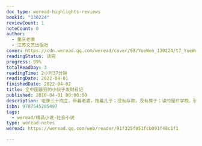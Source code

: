 ```yaml
---
doc_type: weread-highlights-reviews
bookId: "130224"
reviewCount: 1
noteCount: 0
author:
  - 重庆老康
  - 江苏文艺出版社
cover: https://cdn.weread.qq.com/weread/cover/98/YueWen_130224/t7_YueWen_130224.jpg
readingStatus: 读完
progress: 99%
totalReadDay: 3
readingTime: 2小时37分钟
readingDate: 2022-04-01
finishedDate: 2022-04-02
title: 全中国最穷的小伙子发财日记
published: 2010-04-01 00:00:00
description: 老康三十而立，带着老婆，拖着儿子；没有存款，没有房子；读的是烂学校、破专业，一无所长；毕业后混了多年，稀里糊涂，不幸下岗；因为混得差，朋友都断了联系；举目望去，走投无路；看见老婆就内疚，丈母娘面前更是抬不起头；一家三口，低声下气，长期在丈母娘家“蜗居”……有一天……
isbn: 9787545205497
tags:
  - weread/精品小说-社会小说
type: weread-notes
weread: https://weread.qq.com/web/reader/91f325f051fcb091f48c1f1

---
```











































































































